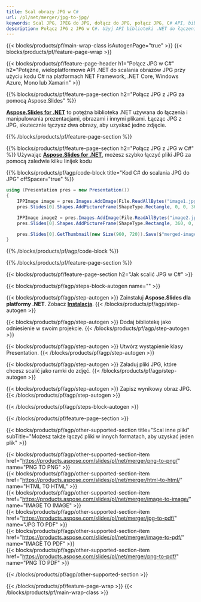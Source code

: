 ```yaml
---
title: Scal obrazy JPG w C#
url: /pl/net/merger/jpg-to-jpg/
keywords: Scal JPG, JPEG do JPG, dołącz do JPG, połącz JPG, C# API, bibliotekę .NET
description: Połącz JPG z JPG w C#. Użyj API biblioteki .NET do łączenia plików JPG
---
```


{{< blocks/products/pf/main-wrap-class isAutogenPage="true" >}}
{{< blocks/products/pf/feature-page-wrap >}}

{{< blocks/products/pf/feature-page-header h1="Połącz JPG w C#" h2="Potężne, wieloplatformowe API .NET do scalania obrazów JPG przy użyciu kodu C# na platformach NET Framework, .NET Core, Windows Azure, Mono lub Xamarin" >}}

{{% blocks/products/pf/feature-page-section h2="Połącz JPG z JPG za pomocą Aspose.Slides" %}}

[**Aspose.Slides for .NET**](https://products.aspose.com/slides/pl/net/) to potężna biblioteka .NET używana do łączenia i manipulowania prezentacjami, obrazami i innymi plikami. Łącząc JPG z JPG, skutecznie łączysz dwa obrazy, aby uzyskać jedno zdjęcie.

{{% /blocks/products/pf/feature-page-section %}}




{{% blocks/products/pf/feature-page-section  h2="Połącz JPG z JPG w C#" %}}
Używając [**Aspose.Slides for .NET**](https://products.aspose.com/slides/pl/net/), możesz szybko łączyć pliki JPG za pomocą zaledwie kilku linijek kodu

{{% blocks/products/pf/agp/code-block title="Kod C# do scalania JPG do JPG" offSpacer="true" %}}
```cs
using (Presentation pres = new Presentation())
{
    IPPImage image = pres.Images.AddImage(File.ReadAllBytes("image1.jpg"));
    pres.Slides[0].Shapes.AddPictureFrame(ShapeType.Rectangle, 0, 0, 360, 540, image);

    IPPImage image2 = pres.Images.AddImage(File.ReadAllBytes("image2.jpg"));
    pres.Slides[0].Shapes.AddPictureFrame(ShapeType.Rectangle, 360, 0, 360, 540, image2);

    pres.Slides[0].GetThumbnail(new Size(960, 720)).Save($"merged-image.jpg", ImageFormat.Jpeg);
}
```
{{% /blocks/products/pf/agp/code-block %}}

{{% /blocks/products/pf/feature-page-section %}}




{{< blocks/products/pf/feature-page-section  h2="Jak scalić JPG w C#" >}}


{{< blocks/products/pf/agp/steps-block-autogen name="" >}}


{{< blocks/products/pf/agp/step-autogen >}}
Zainstaluj **Aspose.Slides dla platformy .NET**. Zobacz [**Instalacja**](https://docs.aspose.com/slides/net/installation/).
{{< /blocks/products/pf/agp/step-autogen >}}

{{< blocks/products/pf/agp/step-autogen >}}
Dodaj bibliotekę jako odniesienie w swoim projekcie.
{{< /blocks/products/pf/agp/step-autogen >}}

{{< blocks/products/pf/agp/step-autogen >}}
Utwórz wystąpienie klasy Presentation.
{{< /blocks/products/pf/agp/step-autogen >}}

{{< blocks/products/pf/agp/step-autogen >}}
Załaduj pliki JPG, które chcesz scalić jako ramki do zdjęć.
{{< /blocks/products/pf/agp/step-autogen >}}

{{< blocks/products/pf/agp/step-autogen >}}
Zapisz wynikowy obraz JPG.
{{< /blocks/products/pf/agp/step-autogen >}}


{{< /blocks/products/pf/agp/steps-block-autogen >}}


{{< /blocks/products/pf/feature-page-section >}}




{{< blocks/products/pf/agp/other-supported-section title="Scal inne pliki" subTitle="Możesz także łączyć pliki w innych formatach, aby uzyskać jeden plik" >}}
  
{{< blocks/products/pf/agp/other-supported-section-item href="https://products.aspose.com/slides/pl/net/merger/png-to-png/" name="PNG TO PNG" >}}  
{{< blocks/products/pf/agp/other-supported-section-item href="https://products.aspose.com/slides/pl/net/merger/html-to-html/" name="HTML TO HTML" >}}  
{{< blocks/products/pf/agp/other-supported-section-item href="https://products.aspose.com/slides/pl/net/merger/image-to-image/" name="IMAGE TO IMAGE" >}}  
{{< blocks/products/pf/agp/other-supported-section-item href="https://products.aspose.com/slides/pl/net/merger/jpg-to-pdf/" name="JPG TO PDF" >}}  
{{< blocks/products/pf/agp/other-supported-section-item href="https://products.aspose.com/slides/pl/net/merger/image-to-pdf/" name="IMAGE TO PDF" >}}  
{{< blocks/products/pf/agp/other-supported-section-item href="https://products.aspose.com/slides/pl/net/merger/png-to-pdf/" name="PNG TO PDF" >}}  
  


{{< /blocks/products/pf/agp/other-supported-section >}}

{{< /blocks/products/pf/feature-page-wrap >}}
{{< /blocks/products/pf/main-wrap-class >}}